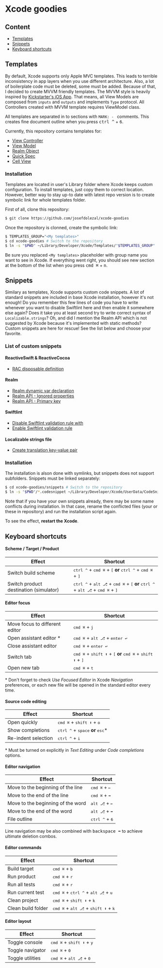 # Xcode goodies

## Content
* [Templates](#templates)
* [Snippets](#snippets)
* [Keyboard shortcuts](#keyboard-shortcuts)

## Templates
By default, Xcode supports only Apple MVC templates.
This leads to terrible inconsistency in app layers when you use different architecture.
Also, a lot of boilerplate code must be deleted, some must be added.
Because of that, I decided to create MVVM friendly templates.
The MVVM style is heavily inspired by [Kickstarter's iOS App](https://github.com/kickstarter/ios-oss).
That means, all View Models are composed from `inputs` and `outputs` and implements `Type` protocol. All Controllers created with MVVM template requires ViewModel class.

All templates are separated in to sections with `MARK: - ` comments.
This creates fine document outline when you press <kbd>ctrl ^</kbd> + <kbd>6</kbd>.

Currently, this repository contains templates for:
* [View Controller](templates/View%20Controller.xctemplate/___FILEBASENAME___.swift)
* [View Model](templates/View%20Model.xctemplate/___FILEBASENAME___.swift)
* [Realm Object](templates/Realm%20Object.xctemplate/___FILEBASENAME___.swift)
* [Quick Spec](templates/Quick%20Spec.xctemplate/___FILEBASENAME___.swift)
* [Cell View](templates/Cell%20View.xctemplate/___FILEBASENAME___.swift)

### Installation
Templates are located in user's Library folder where Xcode keeps custom configuration.
To install templates, just copy them to correct location.
However, better way to stay up-to date with latest repo version is to create symbolic link for whole templates folder.

First of all, clone this repository:
```bash
$ git clone https://github.com/josefdolezal/xcode-goodies
```

Once the repository is clonned, create the symbolic link:
```bash
$ TEMPLATES_GROUP="<My templates>"
$ cd xcode-goodies # Switch to the repository
$ ln -s "$PWD" ~/Library/Developer/Xcode/Templates/"$TEMPLATES_GROUP"
```

Be sure you replaced `<My templates>` placeholder with group name you want to see in Xcode.
If everything went right, you should see new section at the bottom of the list when you press <kbd>cmd ⌘</kbd> + <kbd>n</kbd>.

## Snippets
Similary as templates, Xcode supports custom code snippets.
A lot of standard snippets are included in base Xcode installation, however it's not enough!
Do you remember this few lines of code you have to write whenever you want to disable Swiftlint here and then enable it somewhere else again?
Does it take you at least second try to write correct syntax of `Localizable.strings`?
Oh, and did I mention the Realm API which is not suggested by Xcode because it's implemented with static methods?
Custom snippets are here for rescue!
See the list below and choose your favorite.

### List of custom snippets

#### ReactiveSwift & ReactiveCocoa

* [RAC disposable definition](snippets/9C88A28C-DB25-421B-A846-9C4E3E867427.codesnippet)

#### Realm

* [Realm dynamic var declaration](snippets/45DCE6A4-72B7-4D46-AFF1-8645C11CB1EC.codesnippet)
* [Realm API - Ignored properties](snippets/99FB3AAE-7B4C-4484-B134-C8AF41D7D536.codesnippet)
* [Realm API - Primary key](snippets/002300FE-9FCC-4F1C-95F2-2AEF03E11219.codesnippet)

#### Swiftlint

* [Disable Swiftlint validation rule with](snippets/0B1E7716-5498-493A-99AB-86BFD0150AFD.codesnippet)
* [Enable Swiftlint validation rule](snippets/05A22B9F-CCE6-4E60-9E42-C242134B2493.codesnippet)

#### Localizable strings file

* [Create translation key-value pair](snippets/0CAD2970-EF19-4B08-A448-405FB8D956E5.codesnippet)

### Installation
The installation is alson done with symlinks, but snippets does not support subfolders.
Snippets must be linked separately:

```bash
$ cd xcode-goodies/snippets # Switch to the repository
$ ln -s "$PWD"/*.codesnippet ~/Library/Developer/Xcode/UserData/CodeSnippet
```

Note that if you have your own snippets already, there may be some name conflicts during installation.
In that case, rename the conflicted files (your or these in repository) and run the installation script again.

To see the effect, **restart the Xcode**.

## Keyboard shortcuts

#### Scheme / Target / Product
| Effect                                 | Shortcut                                                                                                       |
|----------------------------------------|----------------------------------------------------------------------------------------------------------------|
| Switch build scheme                    | <kbd>ctrl ^</kbd> + <kbd>cmd ⌘</kbd> + <kbd>[</kbd> **or** <kbd>ctrl ^</kbd> + <kbd>cmd ⌘</kbd> + <kbd>]</kbd> |
| Switch product destination (simulator) | <kbd>ctrl ^</kbd> + <kbd>alt ⎇</kbd> + <kbd>cmd ⌘</kbd> + <kbd>[</kbd> **or** <kbd>ctrl ^</kbd> + <kbd>alt ⎇</kbd> + <kbd>cmd ⌘</kbd> + <kbd>]</kbd> |

#### Editor focus
| Effect                         | Shortcut                                                                                                         |
|--------------------------------|------------------------------------------------------------------------------------------------------------------|
| Move focus to different editor | <kbd>cmd ⌘</kbd> + <kbd>j</kbd>                                                                                  |
| Open assistant editor *        | <kbd>cmd ⌘</kbd> + <kbd>alt ⎇</kbd> + <kbd>enter ↩</kbd>                                                         |
| Close assistant editor         | <kbd>cmd ⌘</kbd> + <kbd>enter ↩</kbd>                                                                             |
| Switch tab                     | <kbd>cmd ⌘</kbd> + <kbd>shift ⬆</kbd> + <kbd>[</kbd> **or** <kbd>cmd ⌘</kbd> + <kbd>shift ⬆</kbd> + <kbd>]</kbd> |
| Open new tab                   | <kbd>cmd ⌘</kbd> + <kbd>t</kbd>                                                                                   |

\* Don't forget to check *Use Focused Editor* in Xcode *Navigation* preferences, or each new file will be opened in the standard editor every time.

#### Source code editing
| Effect              | Shortcut                                                     |
|---------------------|--------------------------------------------------------------|
| Open quickly        | <kbd>cmd ⌘</kbd> + <kbd>shift ⬆</kbd> + <kbd>o</kbd>        |
| Show completions    | <kbd>ctrl ^</kbd> + <kbd>space</kbd> **or** <kbd>esc</kbd>\* |
| Re-indent selection | <kbd>ctrl ^</kbd> + <kbd>i</kbd>                             |

\* Must be turned on explicitly in *Text Editing* under *Code completions* options.

#### Editor navigation
| Effect                            | Shortcut                         |
|-----------------------------------|----------------------------------|
| Move to the beginning of the line | <kbd>cmd ⌘</kbd> + <kbd>←</kbd> |
| Move to the end of the line       | <kbd>cmd ⌘</kbd> + <kbd>➡</kbd>  |
| Move to the beginning of the word | <kbd>alt ⎇</kbd> + <kbd>←</kbd> |
| Move to the end of the word       | <kbd>alt ⎇</kbd> + <kbd>➡</kbd> |
| File outline                      | <kbd>ctrl ^</kbd> + <kbd>6</kbd> |

Line navigation may be also combined with <kbd>backspace ⬅</kbd> to achieve ultimate deletion combos.

#### Editor commands
| Effect                | Shortcut                                                                 |
|-----------------------|--------------------------------------------------------------------------|
| Build target          | <kbd>cmd ⌘</kbd> + <kbd>b</kbd>                                          |
| Run product           | <kbd>cmd ⌘</kbd> + <kbd>r</kbd>                                          |
| Run all tests         | <kbd>cmd ⌘</kbd> + <kbd>r</kbd>                                          |
| Run current test      | <kbd>cmd ⌘</kbd> + <kbd>ctrl ^</kbd> + <kbd>alt ⎇</kbd> + <kbd>u</kbd>   |
| Clean project         | <kbd>cmd ⌘</kbd> + <kbd>shift ⬆</kbd> + <kbd>k</kbd>                     |
| Clean build folder    | <kbd>cmd ⌘</kbd> + <kbd>alt ⎇</kbd> + <kbd>shift ⬆</kbd> + <kbd>k</kbd> |

#### Editor layout
| Effect                | Shortcut                                         |
|-------------------|------------------------------------------------------|
| Toggle console   | <kbd>cmd ⌘</kbd> + <kbd>shift ⬆</kbd> + <kbd>y</kbd> |
| Toggle navigator | <kbd>cmd ⌘</kbd> + <kbd>0</kbd>                       |
| Toggle utilities | <kbd>cmd ⌘</kbd> + <kbd>alt ⎇</kbd> + <kbd>0</kbd>   |
